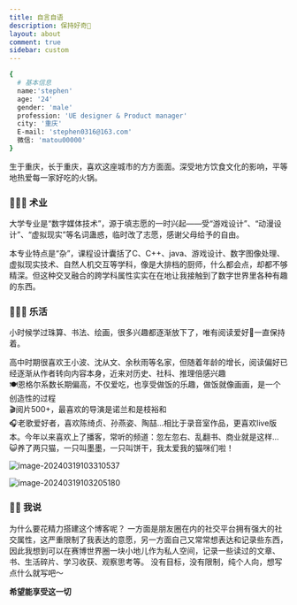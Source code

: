 ```yaml
---
title: 自言自语
description: 保持好奇👀
layout: about
comment: true
sidebar: custom
---
```


```bash
{
  # 基本信息
  name:'stephen'
  age: '24'
  gender: 'male'
  profession: 'UE designer & Product manager'
  city: '重庆'
  E-mail: 'stephen0316@163.com'
  微信: 'matou00000'
}
```
生于重庆，长于重庆，喜欢这座城市的方方面面。深受地方饮食文化的影响，平等地热爱每一家好吃的火锅。

### 🧑🏻‍💻 术业
大学专业是“数字媒体技术”，源于填志愿的一时兴起——受“游戏设计”、“动漫设计”、“虚拟现实”等名词蛊惑，临时改了志愿，感谢父母给予的自由。

本专业特点是“杂”，课程设计囊括了C、C++、java、游戏设计、数字图像处理、虚拟现实技术、自然人机交互等学科，像是大排档的厨师，什么都会点，却都不够精深。但这种交叉融合的跨学科属性实实在在地让我接触到了数字世界里各种有趣的东西。



### 💆🏻‍♂️ 乐活
小时候学过珠算、书法、绘画，很多兴趣都逐渐放下了，唯有阅读爱好📖一直保持着。

高中时期很喜欢王小波、沈从文、余秋雨等名家，但随着年龄的增长，阅读偏好已经逐渐从作者转向内容本身，近来对历史、社科、推理倍感兴趣<br/>🍽️恩格尔系数长期偏高，不仅爱吃，也享受做饭的乐趣，做饭就像画画，是一个创造性的过程  <br/>🎬阅片500+，最喜欢的导演是诺兰和是枝裕和 <br/>🎧老歌爱好者，喜欢陈绮贞、孙燕姿、陶喆...相比于录音室作品，更喜欢live版本。今年以来喜欢上了播客，常听的频道：忽左忽右、乱翻书、商业就是这样...<br>😺养了两只猫，一只叫墨墨，一只叫饼干，我太爱我的猫咪们啦！

![image-20240319103310537](https://savemyblogpic-1311313070.cos.ap-chengdu.myqcloud.com/blogpicture/image-20240319103310537.png)

![image-20240319103205180](https://savemyblogpic-1311313070.cos.ap-chengdu.myqcloud.com/blogpicture/image-20240319103205180.png)


### ✍🏻 我说

为什么要花精力搭建这个博客呢？
一方面是朋友圈在内的社交平台拥有强大的社交属性，这严重限制了我表达的意愿，另一方面自己又常常想表达和记录些东西，因此我想到可以在赛博世界圈一块小地儿作为私人空间，记录一些读过的文章、书、生活碎片、学习收获、观察思考等。
没有目标，没有限制，纯个人向，想写点什么就写吧～<br/>

**希望能享受这一切** 

<br/>

<br/>

